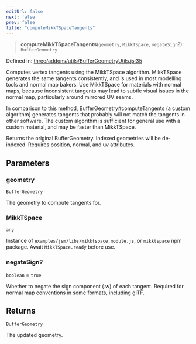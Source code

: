 ```yaml
---
editUrl: false
next: false
prev: false
title: "computeMikkTSpaceTangents"
---
```


> **computeMikkTSpaceTangents**(`geometry`, `MikkTSpace`, `negateSign`?): `BufferGeometry`

Defined in: [three/addons/utils/BufferGeometryUtils.js:35](https://github.com/DefinitelyMaybe/three-i18n/blob/fa57b79433d1c349ffb23a78727299c8d4190136/three/addons/utils/BufferGeometryUtils.js#L35)

Computes vertex tangents using the MikkTSpace algorithm. MikkTSpace generates the same tangents consistently,
and is used in most modelling tools and normal map bakers. Use MikkTSpace for materials with normal maps,
because inconsistent tangents may lead to subtle visual issues in the normal map, particularly around mirrored
UV seams.

In comparison to this method, BufferGeometry#computeTangents (a custom algorithm) generates tangents that
probably will not match the tangents in other software. The custom algorithm is sufficient for general use with a
custom material, and may be faster than MikkTSpace.

Returns the original BufferGeometry. Indexed geometries will be de-indexed. Requires position, normal, and uv attributes.

## Parameters

### geometry

`BufferGeometry`

The geometry to compute tangents for.

### MikkTSpace

`any`

Instance of `examples/jsm/libs/mikktspace.module.js`, or `mikktspace` npm package.
Await `MikkTSpace.ready` before use.

### negateSign?

`boolean` = `true`

Whether to negate the sign component (.w) of each tangent.
Required for normal map conventions in some formats, including glTF.

## Returns

`BufferGeometry`

The updated geometry.
